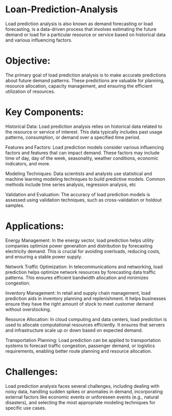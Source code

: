# Loan-Prediction-Analysis
Load prediction analysis is also known as demand forecasting or load forecasting, is a data-driven process that involves estimating the future demand or load for a particular resource or service based on historical data and various influencing factors.

# Objective: 
The primary goal of load prediction analysis is to make accurate predictions about future demand patterns. 
These predictions are valuable for planning, resource allocation, capacity management, and ensuring the efficient utilization of resources.

# Key Components:
Historical Data: Load prediction analysis relies on historical data related to the resource or service of interest. 
This data typically includes past usage patterns, consumption, or demand over a specified time period.

Features and Factors: Load prediction models consider various influencing factors and features that can impact demand. 
These factors may include time of day, day of the week, seasonality, weather conditions, economic indicators, and more.

Modeling Techniques: Data scientists and analysts use statistical and machine learning modeling techniques to build predictive models. 
Common methods include time series analysis, regression analysis, etc

Validation and Evaluation: The accuracy of load prediction models is assessed using validation techniques, such as cross-validation or holdout samples.

# Applications:

Energy Management: In the energy sector, load prediction helps utility companies optimize power generation and distribution by forecasting electricity demand. 
This is crucial for avoiding overloads, reducing costs, and ensuring a stable power supply.

Network Traffic Optimization: In telecommunications and networking, load prediction helps optimize network resources by forecasting data traffic patterns. 
This ensures efficient bandwidth allocation and minimizes congestion.

Inventory Management: In retail and supply chain management, load prediction aids in inventory planning and replenishment. 
It helps businesses ensure they have the right amount of stock to meet customer demand without overstocking.

Resource Allocation: In cloud computing and data centers, load prediction is used to allocate computational resources efficiently. 
It ensures that servers and infrastructure scale up or down based on expected demand.

Transportation Planning: Load prediction can be applied to transportation systems to forecast traffic congestion, passenger demand, or logistics requirements, enabling better route planning and resource allocation.

# Challenges:
Load prediction analysis faces several challenges, including dealing with noisy data, handling sudden spikes or anomalies in demand, incorporating external factors like economic events or unforeseen events (e.g., natural disasters), and selecting the most appropriate modeling techniques for specific use cases.
